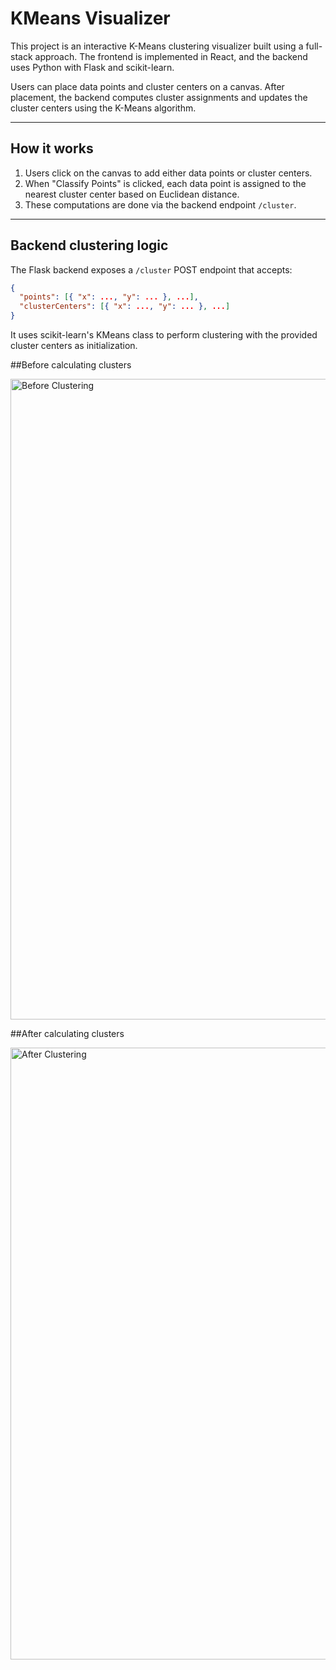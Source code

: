# KMeans Visualizer

This project is an interactive K-Means clustering visualizer built using a full-stack approach. The frontend is implemented in React, and the backend uses Python with Flask and scikit-learn.

Users can place data points and cluster centers on a canvas. After placement, the backend computes cluster assignments and updates the cluster centers using the K-Means algorithm.

---

## How it works

1. Users click on the canvas to add either data points or cluster centers.
2. When "Classify Points" is clicked, each data point is assigned to the nearest cluster center based on Euclidean distance.
3. These computations are done via the backend endpoint `/cluster`.

---

## Backend clustering logic

The Flask backend exposes a `/cluster` POST endpoint that accepts:

```json
{
  "points": [{ "x": ..., "y": ... }, ...],
  "clusterCenters": [{ "x": ..., "y": ... }, ...]
}
```

It uses scikit-learn's KMeans class to perform clustering with the provided cluster centers as initialization.

##Before calculating clusters

<img width="1025" alt="Before Clustering" src="https://github.com/user-attachments/assets/3ef67f8a-6316-47eb-8e39-4f572fb6ee8e" />

##After calculating clusters

<img width="979" alt="After Clustering" src="https://github.com/user-attachments/assets/0324895d-80c7-4d2c-85b8-76db0919bdc3" />
